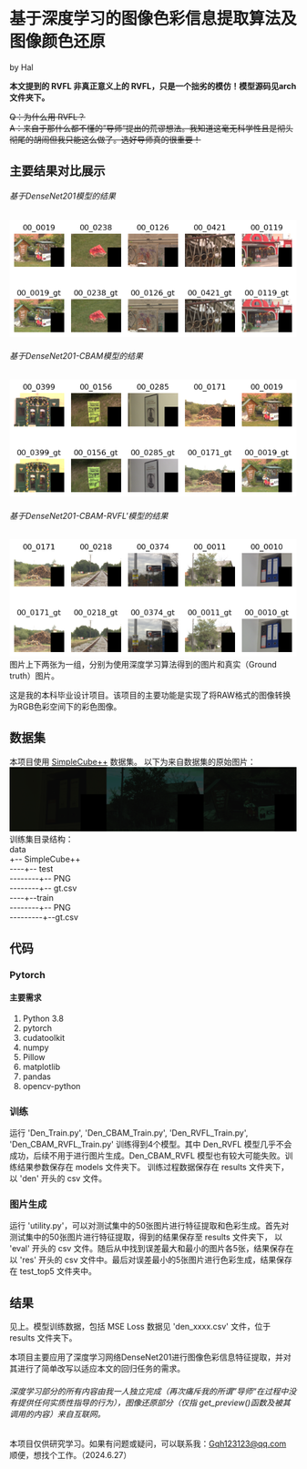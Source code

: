 # 基于深度学习的图像色彩信息提取算法及图像颜色还原
by Hal  

**本文提到的 RVFL 非真正意义上的 RVFL，只是一个拙劣的模仿！模型源码见arch文件夹下。**

~~Q：为什么用 RVFL？  
A：来自于那什么都不懂的”导师“提出的荒谬想法。我知道这毫无科学性且是彻头彻尾的胡闹但我只能这么做了。选好导师真的很重要！~~
## 主要结果对比展示
###### 基于DenseNet201模型的结果
![基于DenseNet201模型的结果](results%2Ftest_top5%2F0%2Fcopm_res.png)

###### 基于DenseNet201-CBAM模型的结果
![基于DenseNet-CBAM模型的结果](results%2Ftest_top5%2F1%2Fcopm_res.png)

###### 基于DenseNet201-CBAM-RVFL'模型的结果
![基于DenseNet-CBAM-RVFL‘的结果](results%2Ftest_top5%2F3%2Fcopm_res.png)  
图片上下两张为一组，分别为使用深度学习算法得到的图片和真实（Ground truth）图片。

这是我的本科毕业设计项目。该项目的主要功能是实现了将RAW格式的图像转换为RGB色彩空间下的彩色图像。

## 数据集
本项目使用 [SimpleCube++](https://github.com/Visillect/CubePlusPlus) 数据集。
以下为来自数据集的原始图片：
![SC++.png](results%2FSC%2B%2B.png)
训练集目录结构：  
data  
+-- SimpleCube++  
----+-- test  
--------+-- PNG  
--------+-- gt.csv  
----+--train  
--------+-- PNG  
---------+--gt.csv


## 代码
### Pytorch
#### 主要需求
1. Python 3.8
2. pytorch 
3. cudatoolkit
4. numpy
5. Pillow
6. matplotlib
7. pandas
8. opencv-python

### 训练
运行 'Den_Train.py', 'Den_CBAM_Train.py', 'Den_RVFL_Train.py', 'Den_CBAM_RVFL_Train.py' 
训练得到4个模型。其中 Den_RVFL 模型几乎不会成功，后续不用于进行图片生成。Den_CBAM_RVFL 模型也有较大可能失败。训练结果参数保存在 models 文件夹下。
训练过程数据保存在 results 文件夹下，以 'den' 开头的 csv 文件。

### 图片生成
运行 'utility.py'，可以对测试集中的50张图片进行特征提取和色彩生成。首先对测试集中的50张图片进行特征提取，得到的结果保存至 results 文件夹下，
以 'eval' 开头的 csv 文件。随后从中找到误差最大和最小的图片各5张，结果保存在以 'res' 开头的 csv 文件中。最后对误差最小的5张图片进行色彩生成，结果保存在 test_top5 文件夹中。

## 结果
见上。模型训练数据，包括 MSE Loss 数据见 'den_xxxx.csv' 文件，位于 results 文件夹下。

本项目主要应用了深度学习网络DenseNet201进行图像色彩信息特征提取，并对其进行了简单改写以适应本文的回归任务的需求。  
###### 深度学习部分的所有内容由我一人独立完成（再次痛斥我的所谓”导师“在过程中没有提供任何实质性指导的行为），图像还原部分（仅指 get_preview()函数及被其调用的内容）来自互联网。  
本项目仅供研究学习。如果有问题或疑问，可以联系我：Gqh123123@qq.com  
顺便，想找个工作。（2024.6.27）
